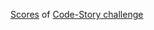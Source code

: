 [Scores](http://elevator-scores.ybonnel.cloudbees.net) of [Code-Story challenge](http://www.code-story.net/blog/posts/s03e01)

